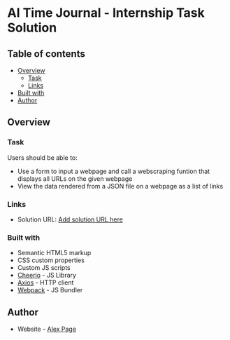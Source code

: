 # AI Time Journal - Internship Task Solution

## Table of contents

- [Overview](#overview)
  - [Task](#task)
  - [Links](#links)
- [Built with](#built-with)
- [Author](#author)
## Overview

### Task

Users should be able to:

- Use a form to input a webpage and call a webscraping funtion that displays all URLs on the given webpage
- View the data rendered from a JSON file on a webpage as a list of links

### Links

- Solution URL: [Add solution URL here](https://your-solution-url.com)

### Built with

- Semantic HTML5 markup
- CSS custom properties
- Custom JS scripts
- [Cheerio](https://cheerio.js.org/) - JS Library
- [Axios](https://axios-http.com/) - HTTP client
- [Webpack](https://webpack.js.org/) - JS Bundler

## Author

- Website - [Alex Page](https://immunemoon.github.io/Portfolio/)